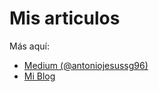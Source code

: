 # Mis articulos

Más aquí: 
* [Medium (@antoniojesussg96)](https://medium.com/@antoniojesussg96)
* [Mi Blog](https://nakerdev.github.io)



